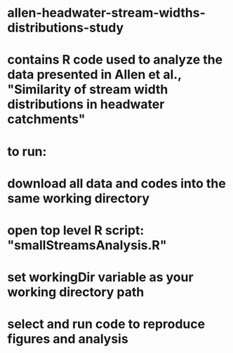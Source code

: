 # allen-headwater-stream-widths-distributions-study

# contains R code used to analyze the data presented in Allen et al., "Similarity of stream width distributions in headwater catchments" 

# to run:
# download all data and codes into the same working directory
# open top level R script: "smallStreamsAnalysis.R" 
# set workingDir variable as your working directory path
# select and run code to reproduce figures and analysis
